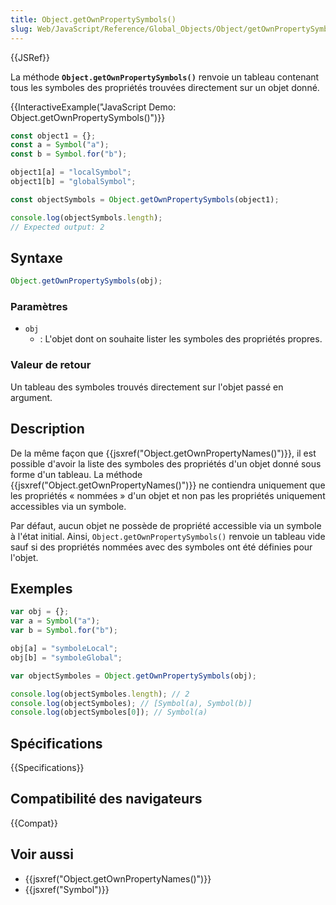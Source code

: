 ```yaml
---
title: Object.getOwnPropertySymbols()
slug: Web/JavaScript/Reference/Global_Objects/Object/getOwnPropertySymbols
---
```


{{JSRef}}

La méthode **`Object.getOwnPropertySymbols()`** renvoie un tableau contenant tous les symboles des propriétés trouvées directement sur un objet donné.

{{InteractiveExample("JavaScript Demo: Object.getOwnPropertySymbols()")}}

```js interactive-example
const object1 = {};
const a = Symbol("a");
const b = Symbol.for("b");

object1[a] = "localSymbol";
object1[b] = "globalSymbol";

const objectSymbols = Object.getOwnPropertySymbols(object1);

console.log(objectSymbols.length);
// Expected output: 2
```

## Syntaxe

```js
Object.getOwnPropertySymbols(obj);
```

### Paramètres

- `obj`
  - : L'objet dont on souhaite lister les symboles des propriétés propres.

### Valeur de retour

Un tableau des symboles trouvés directement sur l'objet passé en argument.

## Description

De la même façon que {{jsxref("Object.getOwnPropertyNames()")}}, il est possible d'avoir la liste des symboles des propriétés d'un objet donné sous forme d'un tableau. La méthode {{jsxref("Object.getOwnPropertyNames()")}} ne contiendra uniquement que les propriétés « nommées » d'un objet et non pas les propriétés uniquement accessibles via un symbole.

Par défaut, aucun objet ne possède de propriété accessible via un symbole à l'état initial. Ainsi, `Object.getOwnPropertySymbols()` renvoie un tableau vide sauf si des propriétés nommées avec des symboles ont été définies pour l'objet.

## Exemples

```js
var obj = {};
var a = Symbol("a");
var b = Symbol.for("b");

obj[a] = "symboleLocal";
obj[b] = "symboleGlobal";

var objectSymboles = Object.getOwnPropertySymbols(obj);

console.log(objectSymboles.length); // 2
console.log(objectSymboles); // [Symbol(a), Symbol(b)]
console.log(objectSymboles[0]); // Symbol(a)
```

## Spécifications

{{Specifications}}

## Compatibilité des navigateurs

{{Compat}}

## Voir aussi

- {{jsxref("Object.getOwnPropertyNames()")}}
- {{jsxref("Symbol")}}
